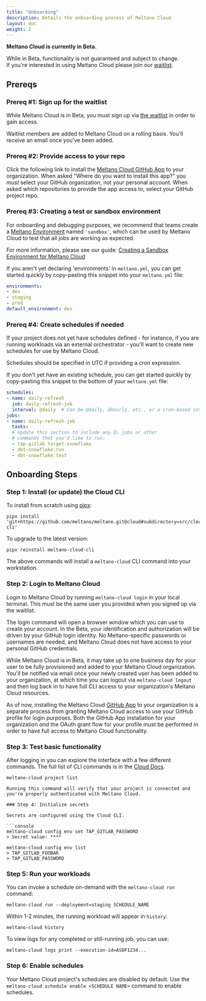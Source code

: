 ```yaml
---
title: "Onboarding"
description: Details the onboarding process of Meltano Cloud
layout: doc
weight: 2
---
```


<div class="notification is-info">
  <p><strong>Meltano Cloud is currently in Beta.</strong></p>
  <p>While in Beta, functionality is not guaranteed and subject to change. <br> If you're interested in using Meltano Cloud please join our <a href="https://meltano.com/cloud/">waitlist</a>.</p>
</div>

## Prereqs

### Prereq #1: Sign up for the waitlist

While Meltano Cloud is in Beta, you must sign up via [the waitlist](https://meltano.com/cloud/) in order to gain access.

Waitlist members are added to Meltano Cloud on a rolling basis. You'll receive an email once you've been added.

### Prereq #2: Provide access to your repo

Click the following link to install the [Meltano Cloud GitHub App](https://github.com/apps/meltano-cloud) to your organization.
When asked "Where do you want to install this app?" you _must_ select your GitHub organization, not your personal account.
When asked which repositories to provide the app access to, select your GitHub project repo.

### Prereq #3: Creating a test or sandbox environment

For onboarding and debugging purposes, we recommend that teams create a [Meltano Environment](/concepts/environments) named `'sandbox'`, which can be used by Meltano Cloud to test that all jobs are working as expected.

For more information, please see our guide: [Creating a Sandbox Environment for Meltano Cloud](/cloud/sandbox_environments)

If you aren't yet declaring 'environments' in `meltano.yml`, you can get started quickly by copy-pasting this snippet into your `meltano.yml` file:

```yml
environments:
- dev
- staging
- prod
default_environment: dev
```

### Prereq #4: Create schedules if needed

If your project does not yet have schedules defined - for instance, if you are running workloads via an external orchestrator - you'll want to create new schedules for use by Meltano Cloud.

Schedules should be specified in UTC if providing a cron expression.

If you don't yet have an existing schedule, you can get started quickly by copy-pasting this snippet to the bottom of your `meltano.yml` file:

```yml
schedules:
- name: daily-refresh
  job: daily-refresh-job
  interval: @daily  # Can be @daily, @hourly, etc., or a cron-based interval
jobs:
- name: daily-refresh-job
  tasks:
  # Update this section to include any EL jobs or other
  # commands that you'd like to run:
  - tap-gitlab target-snowflake
  - dbt-snowflake:run
  - dbt-snowflake:test
```

## Onboarding Steps

### Step 1: Install (or update) the Cloud CLI

To install from scratch using [pipx](https://pypa.github.io/pipx/installation/#install-pipx):

```console
pipx install 'git+https://github.com/meltano/meltano.git@cloud#subdirectory=src/cloud-cli'
```

To upgrade to the latest version:

```console
pipx reinstall meltano-cloud-cli
```

The above commands will install a `meltano-cloud` CLI command into your workstation.

### Step 2: Login to Meltano Cloud

Login to Meltano Cloud by running `meltano-cloud login` in your local terminal.
This must be the same user you provided when you signed up via the waitlist.

The login command will open a browser window which you can use to create your account. In the Beta, your identification and authorization will be driven by your GitHub login identity. No Meltano-specific passwords or usernames are needed, and Meltano Cloud does not have access to your personal GitHub credentials.

While Meltano Cloud is in Beta, it may take up to one business day for your user to be fully provisioned and added to your Meltano Cloud organization. You'll be notified via email once your newly created user has been added to your organization, at which time you can logout via `meltano-cloud logout` and then log back in to have full CLI access to your organization's Meltano Cloud resources.

<div class="notification is-info">
  <p>As of now, installing the Meltano Cloud <a href="#prereq-1-provide-access-to-your-repo">GitHub App</a> to your organization is a separate process from granting Meltano Cloud access to use your GitHub profile for login purposes. Both the GitHub App installation for your organization <em>and</em> the OAuth grant flow for your profile must be performed in order to have full access to Meltano Cloud functionality.</p>
</div>


### Step 3: Test basic functionality

After logging in you can explore the interface with a few different commands.
The full list of CLI commands is in the [Cloud Docs](https://docs.meltano.com/cloud/cloud-cli).

```console
meltano-cloud project list
```

```console
Running this command will verify that your project is connected and you're properly authenticated with Meltano Cloud.

### Step 4: Initialize secrets

Secrets are configured using the Cloud CLI.

```console
meltano-cloud config env set TAP_GITLAB_PASSWORD
> Secret value: ****
```

```console
meltano-cloud config env list
> TAP_GITLAB_FOOBAR
> TAP_GITLAB_PASSWORD
```

### Step 5: Run your workloads

You can invoke a schedule on-demand with the `meltano-cloud run` command:

```console
meltano-cloud run --deployment=staging SCHEDULE_NAME
```

Within 1-2 minutes, the running workload will appear in `history`:

```console
meltano-cloud history
```

To view logs for any completed or still-running job, you can use:

```console
meltano-cloud logs print --execution-id=ASDF1234...
```

### Step 6: Enable schedules

Your Meltano Cloud project's schedules are disabled by default.
Use the `meltano-cloud schedule enable <SCHEDULE NAME>` command to enable schedules.
